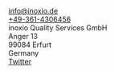 <div>
  <a href="mailto:info@inoxio.de">
    <i class="fa fa-envelope" ></i>
    info@inoxio.de
  </a>
  <br/>
  <a href="tel:+49-361-4306456">
    <i class="fa fa-phone" ></i>
    +49-361-4306456
  </a>
</div>

<div id="address">  
  inoxio Quality Services GmbH<br/>
  Anger 13<br/>
  99084 Erfurt<br/>
  Germany
</div>

<div>
  <a href="https://twitter.com/inoxio">
    <i class="fa fa-twitter"></i>
    Twitter
  </a>
</div>
